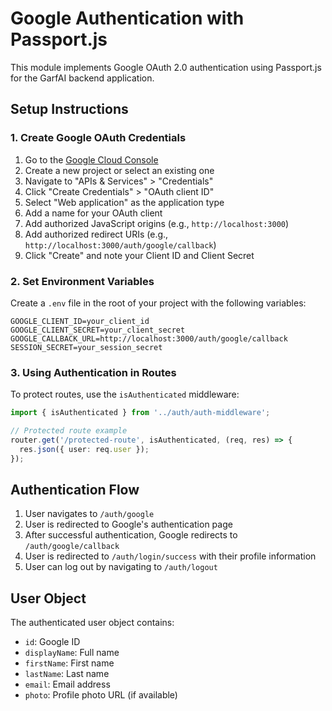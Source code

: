 # Google Authentication with Passport.js

This module implements Google OAuth 2.0 authentication using Passport.js for the GarfAI backend application.

## Setup Instructions

### 1. Create Google OAuth Credentials

1. Go to the [Google Cloud Console](https://console.cloud.google.com/)
2. Create a new project or select an existing one
3. Navigate to "APIs & Services" > "Credentials"
4. Click "Create Credentials" > "OAuth client ID"
5. Select "Web application" as the application type
6. Add a name for your OAuth client
7. Add authorized JavaScript origins (e.g., `http://localhost:3000`)
8. Add authorized redirect URIs (e.g., `http://localhost:3000/auth/google/callback`)
9. Click "Create" and note your Client ID and Client Secret

### 2. Set Environment Variables

Create a `.env` file in the root of your project with the following variables:

```
GOOGLE_CLIENT_ID=your_client_id
GOOGLE_CLIENT_SECRET=your_client_secret
GOOGLE_CALLBACK_URL=http://localhost:3000/auth/google/callback
SESSION_SECRET=your_session_secret
```

### 3. Using Authentication in Routes

To protect routes, use the `isAuthenticated` middleware:

```typescript
import { isAuthenticated } from '../auth/auth-middleware';

// Protected route example
router.get('/protected-route', isAuthenticated, (req, res) => {
  res.json({ user: req.user });
});
```

## Authentication Flow

1. User navigates to `/auth/google`
2. User is redirected to Google's authentication page
3. After successful authentication, Google redirects to `/auth/google/callback`
4. User is redirected to `/auth/login/success` with their profile information
5. User can log out by navigating to `/auth/logout`

## User Object

The authenticated user object contains:

- `id`: Google ID
- `displayName`: Full name
- `firstName`: First name
- `lastName`: Last name
- `email`: Email address
- `photo`: Profile photo URL (if available)

